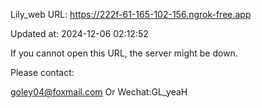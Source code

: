 Lily_web URL: https://222f-61-165-102-156.ngrok-free.app

Updated at: 2024-12-06 02:12:52

If you cannot open this URL, the server might be down.

Please contact: 

goley04@foxmail.com Or Wechat:GL_yeaH